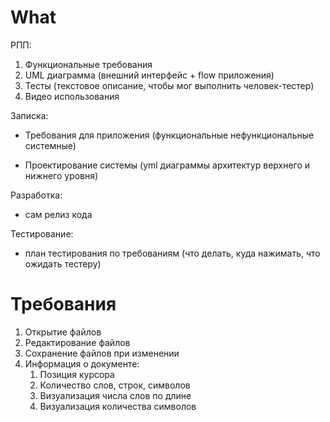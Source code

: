 # What

РПП:
1. Функциональные требования
2. UML диаграмма (внешний интерфейс + flow приложения)
3. Тесты (текстовое описание, чтобы мог выполнить человек-тестер)
4. Видео использования

Записка:
- Требования для приложения (функциональные нефункциональные системные)

- Проектирование системы (yml диаграммы архитектур верхнего и нижнего уровня)

Разработка:
- сам релиз кода

Тестирование:
- план тестирования по требованиям (что делать, куда нажимать, что ожидать тестеру) 

# Требования
1. Открытие файлов
2. Редактирование файлов
3. Сохранение файлов при изменении
4. Информация о документе:
    1. Позиция курсора
    2. Количество слов, строк, символов
    3. Визуализация числа слов по длине
    4. Визуализация количества символов
